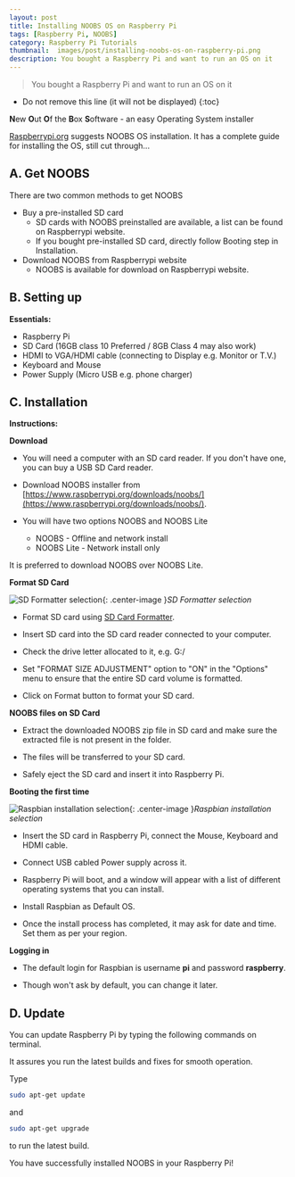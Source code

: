 ```yaml
---
layout: post
title: Installing NOOBS OS on Raspberry Pi
tags: [Raspberry Pi, NOOBS]
category: Raspberry Pi Tutorials
thumbnail:  images/post/installing-noobs-os-on-raspberry-pi.png
description: You bought a Raspberry Pi and want to run an OS on it
---
```


>You bought a Raspberry Pi and want to run an OS on it

* Do not remove this line (it will not be displayed)
{:toc}

**N**ew **O**ut **O**f the **B**ox **S**oftware - an easy Operating System installer

[Raspberrypi.org](https://www.raspberrypi.org/) suggests NOOBS OS installation. It has a complete guide for installing the OS, still cut through...


## A. Get NOOBS


There are two common methods to get NOOBS

* Buy a pre-installed SD card
  *  SD cards with NOOBS preinstalled are available, a list can be found on Raspberrypi website.
  * If you bought pre-installed SD card, directly follow Booting step in Installation.
* Download NOOBS from Raspberrypi website
  * NOOBS is available for download on Raspberrypi website.


## B. Setting up

**Essentials:**

* Raspberry Pi
* SD Card (16GB class 10 Preferred / 8GB Class 4 may also work)
* HDMI to VGA/HDMI cable (connecting to Display e.g. Monitor or T.V.)
* Keyboard and Mouse
* Power Supply (Micro USB e.g. phone charger)

## C. Installation

**Instructions:**


**Download**


* You will need a computer with an SD card reader. If you don't have one, you can buy a USB SD Card reader.

* Download NOOBS installer from [https://www.raspberrypi.org/downloads/noobs/](https://www.raspberrypi.org/downloads/noobs/).

* You will have two options NOOBS and NOOBS Lite
  * NOOBS - Offline and network install
  * NOOBS Lite - Network install only

It is preferred to download NOOBS over NOOBS Lite.


**Format SD Card**


![SD Formatter selection]({{site.url}}/images/SD_Formatter_4_instr.png "SD Formatter selection"){: .center-image }*SD Formatter selection*

* Format SD card using [SD Card Formatter](https://www.sdcard.org/downloads/formatter_4/).

* Insert SD card into the SD card reader connected to your computer.

* Check the drive letter allocated to it, e.g. G:/

* Set "FORMAT SIZE ADJUSTMENT" option to "ON" in the "Options" menu to ensure that the entire SD card volume is formatted.

* Click on Format button to format your SD card.


**NOOBS files on SD Card**


* Extract the downloaded NOOBS zip file in SD card and make sure the extracted file is not present in the folder.

* The files will be transferred to your SD card.

* Safely eject the SD card and insert it into Raspberry Pi.


**Booting the first time**

 ![Raspbian installation selection]({{site.url}}/images/noobs_raspbian_recom.png "Raspbian installation selection"){: .center-image }*Raspbian installation selection*


* Insert the SD card in Raspberry Pi, connect the Mouse, Keyboard and HDMI cable.

*  Connect USB cabled Power supply across it.

* Raspberry Pi will boot, and a window will appear with a list of different operating systems that you can install.

* Install Raspbian as Default OS.

* Once the install process has completed, it may ask for date and time. Set them as per your region.


**Logging in**


* The default login for Raspbian is username **pi** and password **raspberry**.

* Though won't ask by default, you can change it later.


## D. Update


You can update Raspberry Pi by typing the following commands on terminal.

It assures you run the latest builds and fixes for smooth operation.


Type

```bash
sudo apt-get update
```

and

```bash
sudo apt-get upgrade
```

to run the latest build.

You have successfully installed NOOBS in your Raspberry Pi!
